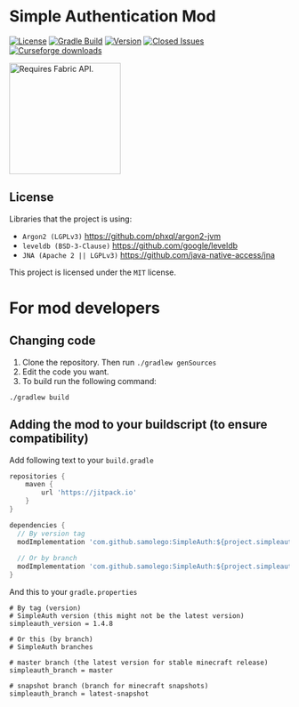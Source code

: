 # Simple Authentication Mod

[![License](https://img.shields.io/github/license/samolego/simpleauth.svg)](https://github.com/samolego/SimpleAuth/blob/master/LICENSE)
[![Gradle Build](https://github.com/samolego/SimpleAuth/workflows/Gradle%20Build/badge.svg)](https://samolego.github.io/projects/ci/SimpleAuth/latest)
[![Version](https://img.shields.io/github/v/tag/samolego/SimpleAuth.svg?label=version)](https://github.com/samolego/SimpleAuth/releases/latest)
[![Closed Issues](https://img.shields.io/github/issues-closed/samolego/simpleauth.svg)](https://github.com/samolego/SimpleAuth/issues?q=is%3Aissue+is%3Aclosed)
[![Curseforge downloads](http://cf.way2muchnoise.eu/full_simpleauth_downloads.svg)](https://www.curseforge.com/minecraft/mc-mods/simpleauth)

[<img src="https://i.imgur.com/Ol1Tcf8.png" alt="Requires Fabric API." width="200px" href="https://www.curseforge.com/minecraft/mc-mods/fabric-api">](https://www.curseforge.com/minecraft/mc-mods/fabric-api)

## License
Libraries that the project is using:
- `Argon2 (LGPLv3)` https://github.com/phxql/argon2-jvm
- `leveldb (BSD-3-Clause)` https://github.com/google/leveldb
- `JNA (Apache 2 || LGPLv3)` https://github.com/java-native-access/jna

This project is licensed under the `MIT` license.

# For mod developers

## Changing code

1. Clone the repository. Then run `./gradlew genSources`
2. Edit the code you want.
3. To build run the following command:

```
./gradlew build
```
## Adding the mod to your buildscript (to ensure compatibility)

Add following text to your `build.gradle`

```gradle
repositories {
	maven {
		url 'https://jitpack.io'
	}
}

dependencies {
  // By version tag
  modImplementation 'com.github.samolego:SimpleAuth:${project.simpleauth_version}'
  
  // Or by branch
  modImplementation 'com.github.samolego:SimpleAuth:${project.simpleauth_branch}-SNAPSHOT'
}
```

And this to your `gradle.properties`
```properties
# By tag (version)
# SimpleAuth version (this might not be the latest version)
simpleauth_version = 1.4.8

# Or this (by branch)
# SimpleAuth branches

# master branch (the latest version for stable minecraft release)
simpleauth_branch = master

# snapshot branch (branch for minecraft snapshots)
simpleauth_branch = latest-snapshot
```
